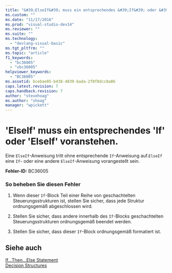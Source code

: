 ```yaml
---
title: "&#39;ElseIf&#39; muss ein entsprechendes &#39;If&#39; oder &#39;ElseIf&#39; voranstehen. | Microsoft Docs"
ms.custom: ""
ms.date: "11/17/2016"
ms.prod: "visual-studio-dev14"
ms.reviewer: ""
ms.suite: ""
ms.technology: 
  - "devlang-visual-basic"
ms.tgt_pltfrm: ""
ms.topic: "article"
f1_keywords: 
  - "bc36005"
  - "vbc36005"
helpviewer_keywords: 
  - "BC36005"
ms.assetid: bcebae85-b438-4839-bada-2f8f8dcc8a86
caps.latest.revision: 7
caps.handback.revision: 7
author: "stevehoag"
ms.author: "shoag"
manager: "wpickett"
---
```

# &#39;ElseIf&#39; muss ein entsprechendes &#39;If&#39; oder &#39;ElseIf&#39; voranstehen.
Eine `ElseIf`\-Anweisung tritt ohne entsprechende `If`\-Anweisung auf.`ElseIf` eine `If`\- oder eine andere `ElseIf`\-Anweisung vorangestellt sein.  
  
 **Fehler\-ID:** BC36005  
  
### So beheben Sie diesen Fehler  
  
1.  Wenn dieser `If`\-Block Teil einer Reihe von geschachtelten Steuerungsstrukturen ist, stellen Sie sicher, dass jede Struktur ordnungsgemäß abgeschlossen wird.  
  
2.  Stellen Sie sicher, dass andere innerhalb des `If`\-Blocks geschachtelten Steuerungsstrukturen ordnungsgemäß beendet werden.  
  
3.  Stellen Sie sicher, dass dieser `If`\-Block ordnungsgemäß formatiert ist.  
  
## Siehe auch  
 [If...Then...Else Statement](../../visual-basic/language-reference/statements/if-then-else-statement.md)   
 [Decision Structures](../../visual-basic/programming-guide/language-features/control-flow/decision-structures.md)
